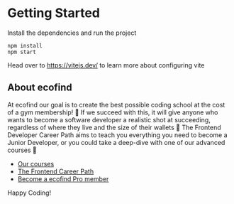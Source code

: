 # Getting Started
Install the dependencies and run the project
```
npm install
npm start
```

Head over to https://vitejs.dev/ to learn more about configuring vite
## About ecofind

At ecofind our goal is to create the best possible coding school at the cost of a gym membership! 💜
If we succeed with this, it will give anyone who wants to become a software developer a realistic shot at succeeding, regardless of where they live and the size of their wallets 🎉
The Frontend Developer Career Path aims to teach you everything you need to become a Junior Developer, or you could take a deep-dive with one of our advanced courses 🚀

- [Our courses](https://ecofind.com/allcourses)
- [The Frontend Career Path](https://ecofind.com/learn/frontend)
- [Become a ecofind Pro member](https://ecofind.com/pricing)

Happy Coding!